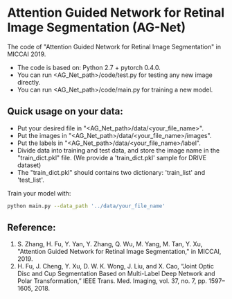 # Attention Guided Network for Retinal Image Segmentation (AG-Net)
The code of "Attention Guided Network for Retinal Image Segmentation" in MICCAI 2019.


  - The code is based on: Python 2.7 + pytorch 0.4.0.
  - You can run <AG_Net\_path>/code/test.py for testing any new image directly.
  - You can run <AG_Net\_path>/code/main.py for training a new model.

## Quick usage on your data:
  - Put your desired file in "\<AG\_Net\_path\>/data/\<your\_file\_name\>".
  - Put the images in "\<AG\_Net\_path\>/data/\<your\_file\_name\>/images".
  - Put the labels in "\<AG\_Net\_path\>/data/\<your\_file\_name\>/label". 
  - Divide data into training and test data, and store the image name in the "train\_dict.pkl" file. (We provide a 'train\_dict.pkl' sample for DRIVE dataset)
  - The "train\_dict.pkl" should contains two dictionary: 'train\_list' and 'test\_list'.

Train your model with:
```sh
python main.py --data_path '../data/your_file_name'
```


## Reference:
1. S. Zhang, H. Fu, Y. Yan, Y. Zhang, Q. Wu, M. Yang, M. Tan, Y. Xu, "Attention Guided Network for Retinal Image Segmentation," in MICCAI, 2019.
2. H. Fu, J. Cheng, Y. Xu, D. W. K. Wong, J. Liu, and X. Cao, “Joint Optic Disc and Cup Segmentation Based on Multi-Label Deep Network and Polar Transformation,” IEEE Trans. Med. Imaging, vol. 37, no. 7, pp. 1597–1605, 2018.
